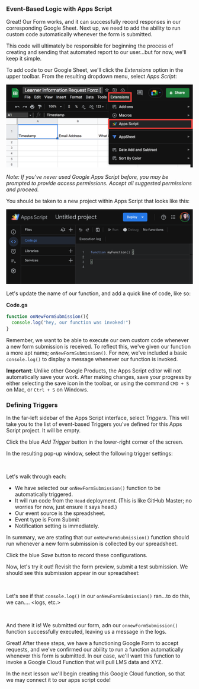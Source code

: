 ### Event-Based Logic with Apps Script  

Great! Our Form works, and it can successfully record responses in our corresponding Google Sheet. Next up, we need to add the ability to run custom code automatically whenever the form is submitted.

This code will ultimately be responsible for beginning the process of creating and sending that automated report to our user...but for now, we'll keep it simple.

To add code to our Google Sheet, we'll click the _Extensions_ option in the upper toolbar. From the resulting dropdown menu, select _Apps Script_:

![Screenshot depicting user selecting the Extensions option from the Google Sheets toolbar, and clicking Apps Script from the resulting dropdown menu](../assets/images/accessing_apps_script_from_google_sheets.png "App Scripts can be accessed by selecting Extensions > Apps Script from the top toolbar in Google Sheets'")

_Note: If you've never used Google Apps Script before, you may be prompted to provide access permissions. Accept all suggested permissions and proceed._

You should be taken to a new project within Apps Script that looks like this:

![Screenshot of in-browser code editor for new Google Apps Script project ](../assets/images/new_apps_script_file_in_browser_editor.png "This is the default view for a new Google Apps Script project")

Let's update the name of our function, and add a quick line of code, like so:

**Code.gs**
```javascript
function onNewFormSubmission(){
  console.log("hey, our function was invoked!")
}
```

Remember, we want to be able to execute our own custom code whenever a new form submission is received. To reflect this, we've given our function a more apt name; `onNewFormSubmission()`. For now, we've included a basic `console.log()` to display a message whenever our function is invoked.

**Important**: Unlike other Google Products, the Apps Script editor will not automatically save your work. After making changes, save your progress by either selecting the save icon in the toolbar, or using the command `CMD + S` on Mac, or `Ctrl + S` on Windows.

### Defining Triggers

In the far-left sidebar of the Apps Script interface, select _Triggers_. This will take you to the list of event-based Triggers you've defined for this Apps Script project. It will be empty.

Click the blue _Add Trigger_ button in the lower-right corner of the screen.

In the resulting pop-up window, select the following trigger settings:

<image>

Let's walk through each:

- We have selected our `onNewFormSubmission()` function to be automatically triggered.
- It will run code from the `Head` deployment. (This is like GitHub Master; no worries for now, just ensure it says head.)
- Our event source is the spreadsheet.
- Event type is Form Submit
- Notification setting is immediately.

In summary, we are stating that our `onNewFormSubmission()` function should run whenever a new form submission is collected by our spreadsheet.

Click the blue _Save_ button to record these configurations.

Now, let's try it out! Revisit the form preview, submit a test submission. We should see this submission appear in our spreadsheet:

<image>

Let's see if that `console.log()` in our `onNewFormSubmission()` ran...to do this, we can.... <logs, etc.>

<image>

And there it is! We submitted our form, adn our `onnewFormSubmission()` function successfully executed, leaving us a message in the logs. 

Great! After these steps, we have a functioning Google Form to accept requests, and we've confirmed our ability to run a function automatically whenever this form is submitted. In our case, we'll want this function to invoke a Google Cloud Function that will pull LMS data and XYZ.

In the next lesson we'll begin creating this Google Cloud function, so that we may connect it to our apps script code!
